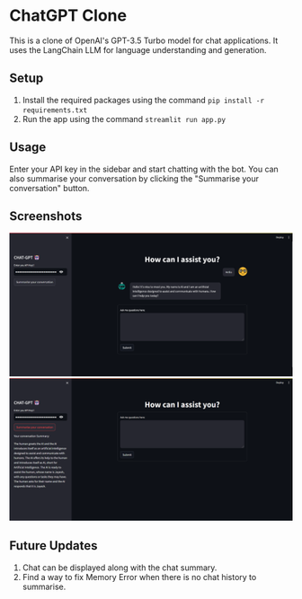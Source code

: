 # ChatGPT Clone

This is a clone of OpenAI's GPT-3.5 Turbo model for chat applications. It uses the LangChain LLM for language understanding and generation.

## Setup

1. Install the required packages using the command `pip install -r requirements.txt`
2. Run the app using the command `streamlit run app.py`

## Usage

Enter your API key in the sidebar and start chatting with the bot. You can also summarise your conversation by clicking the "Summarise your conversation" button.

## Screenshots

![Chat Interface](./screenshots/chat_interface.png)
![Summarised Conversation](./screenshots/summarised_conversation.png)

## Future Updates

1. Chat can be displayed along with the chat summary.
2. Find a way to fix Memory Error when there is no chat history to summarise.